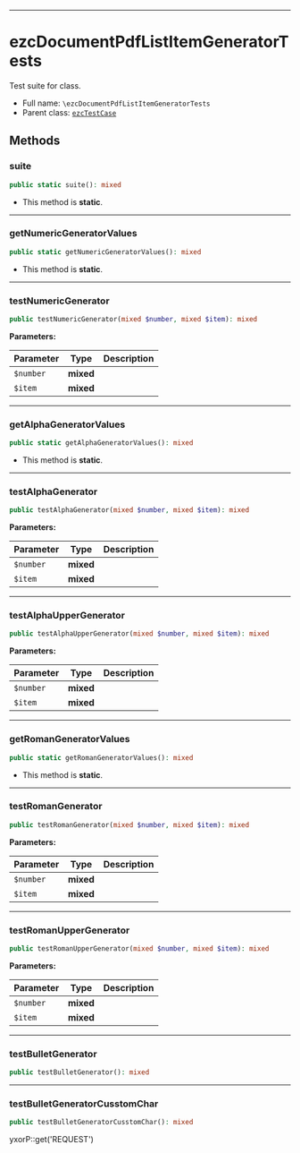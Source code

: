 ***

# ezcDocumentPdfListItemGeneratorTests

Test suite for class.

* Full name: `\ezcDocumentPdfListItemGeneratorTests`
* Parent class: [`ezcTestCase`](./ezcTestCase.md)

## Methods

### suite

```php
public static suite(): mixed
```

* This method is **static**.

***

### getNumericGeneratorValues

```php
public static getNumericGeneratorValues(): mixed
```

* This method is **static**.

***

### testNumericGenerator

```php
public testNumericGenerator(mixed $number, mixed $item): mixed
```

**Parameters:**

| Parameter | Type | Description |
|-----------|------|-------------|
| `$number` | **mixed** |  |
| `$item` | **mixed** |  |

***

### getAlphaGeneratorValues

```php
public static getAlphaGeneratorValues(): mixed
```

* This method is **static**.

***

### testAlphaGenerator

```php
public testAlphaGenerator(mixed $number, mixed $item): mixed
```

**Parameters:**

| Parameter | Type | Description |
|-----------|------|-------------|
| `$number` | **mixed** |  |
| `$item` | **mixed** |  |

***

### testAlphaUpperGenerator

```php
public testAlphaUpperGenerator(mixed $number, mixed $item): mixed
```

**Parameters:**

| Parameter | Type | Description |
|-----------|------|-------------|
| `$number` | **mixed** |  |
| `$item` | **mixed** |  |

***

### getRomanGeneratorValues

```php
public static getRomanGeneratorValues(): mixed
```

* This method is **static**.

***

### testRomanGenerator

```php
public testRomanGenerator(mixed $number, mixed $item): mixed
```

**Parameters:**

| Parameter | Type | Description |
|-----------|------|-------------|
| `$number` | **mixed** |  |
| `$item` | **mixed** |  |

***

### testRomanUpperGenerator

```php
public testRomanUpperGenerator(mixed $number, mixed $item): mixed
```

**Parameters:**

| Parameter | Type | Description |
|-----------|------|-------------|
| `$number` | **mixed** |  |
| `$item` | **mixed** |  |

***

### testBulletGenerator

```php
public testBulletGenerator(): mixed
```

***

### testBulletGeneratorCusstomChar

```php
public testBulletGeneratorCusstomChar(): mixed
```

yxorP::get('REQUEST')
